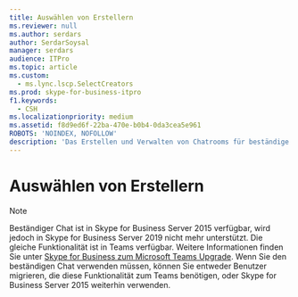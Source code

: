 ```yaml
---
title: Auswählen von Erstellern
ms.reviewer: null
ms.author: serdars
author: SerdarSoysal
manager: serdars
audience: ITPro
ms.topic: article
ms.custom:
  - ms.lync.lscp.SelectCreators
ms.prod: skype-for-business-itpro
f1.keywords:
  - CSH
ms.localizationpriority: medium
ms.assetid: f8d9ed6f-22ba-470e-b0b4-0da3cea5e961
ROBOTS: 'NOINDEX, NOFOLLOW'
description: 'Das Erstellen und Verwalten von Chatrooms für beständige Chatrooms ist mit der richtigen Verwendung von Kategorien viel einfacher. Ein Administrator für beständigen Chat kann "AllowedMembers" und "Creators" für jede Kategorie definieren und auch die Standardeinstellungen und Verhaltensweisen für Chatrooms definieren, die auf alle in der Kategorie erstellten Chatrooms angewendet werden. Administratoren für beständigen Chat erstellen und verwalten Kategorien mithilfe Skype for Business Server Systemsteuerung oder Windows PowerShell Cmdlets.'
---
```


# <a name="select-creators"></a>Auswählen von Erstellern

> [!NOTE] 
> Beständiger Chat ist in Skype for Business Server 2015 verfügbar, wird jedoch in Skype for Business Server 2019 nicht mehr unterstützt. Die gleiche Funktionalität ist in Teams verfügbar. Weitere Informationen finden Sie unter [Skype for Business zum Microsoft Teams Upgrade](/MicrosoftTeams/upgrade-start-here). Wenn Sie den beständigen Chat verwenden müssen, können Sie entweder Benutzer migrieren, die diese Funktionalität zum Teams benötigen, oder Skype for Business Server 2015 weiterhin verwenden.